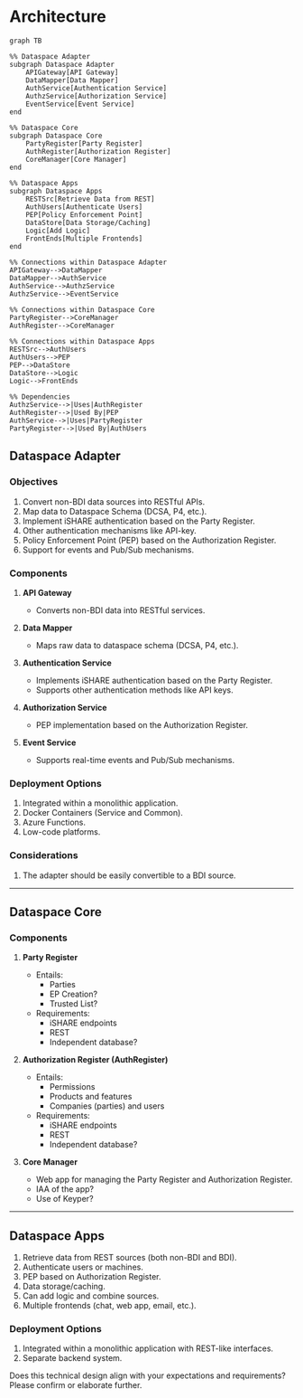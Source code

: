 # Architecture
```mermaid
graph TB

%% Dataspace Adapter
subgraph Dataspace Adapter
    APIGateway[API Gateway]
    DataMapper[Data Mapper]
    AuthService[Authentication Service]
    AuthzService[Authorization Service]
    EventService[Event Service]
end

%% Dataspace Core
subgraph Dataspace Core
    PartyRegister[Party Register]
    AuthRegister[Authorization Register]
    CoreManager[Core Manager]
end

%% Dataspace Apps
subgraph Dataspace Apps
    RESTSrc[Retrieve Data from REST]
    AuthUsers[Authenticate Users]
    PEP[Policy Enforcement Point]
    DataStore[Data Storage/Caching]
    Logic[Add Logic]
    FrontEnds[Multiple Frontends]
end

%% Connections within Dataspace Adapter
APIGateway-->DataMapper
DataMapper-->AuthService
AuthService-->AuthzService
AuthzService-->EventService

%% Connections within Dataspace Core
PartyRegister-->CoreManager
AuthRegister-->CoreManager

%% Connections within Dataspace Apps
RESTSrc-->AuthUsers
AuthUsers-->PEP
PEP-->DataStore
DataStore-->Logic
Logic-->FrontEnds

%% Dependencies
AuthzService-->|Uses|AuthRegister
AuthRegister-->|Used By|PEP
AuthService-->|Uses|PartyRegister
PartyRegister-->|Used By|AuthUsers
```

## Dataspace Adapter

### Objectives

1. Convert non-BDI data sources into RESTful APIs.
2. Map data to Dataspace Schema (DCSA, P4, etc.).
3. Implement iSHARE authentication based on the Party Register.
4. Other authentication mechanisms like API-key.
5. Policy Enforcement Point (PEP) based on the Authorization Register.
6. Support for events and Pub/Sub mechanisms.

### Components

1. **API Gateway**
   - Converts non-BDI data into RESTful services.
  
2. **Data Mapper**
   - Maps raw data to dataspace schema (DCSA, P4, etc.).

3. **Authentication Service**
   - Implements iSHARE authentication based on the Party Register.
   - Supports other authentication methods like API keys.

4. **Authorization Service**
   - PEP implementation based on the Authorization Register.

5. **Event Service**
   - Supports real-time events and Pub/Sub mechanisms.

### Deployment Options

1. Integrated within a monolithic application.
2. Docker Containers (Service and Common).
3. Azure Functions.
4. Low-code platforms.

### Considerations

1. The adapter should be easily convertible to a BDI source.

---

## Dataspace Core

### Components

1. **Party Register**
    - Entails:
      - Parties
      - EP Creation?
      - Trusted List?
    - Requirements:
      - iSHARE endpoints
      - REST
      - Independent database?
    
2. **Authorization Register (AuthRegister)**
    - Entails:
      - Permissions
      - Products and features
      - Companies (parties) and users
    - Requirements:
      - iSHARE endpoints
      - REST
      - Independent database?
  
3. **Core Manager**
    - Web app for managing the Party Register and Authorization Register.
    - IAA of the app?
    - Use of Keyper?

---

## Dataspace Apps

1. Retrieve data from REST sources (both non-BDI and BDI).
2. Authenticate users or machines.
3. PEP based on Authorization Register.
4. Data storage/caching.
5. Can add logic and combine sources.
6. Multiple frontends (chat, web app, email, etc.).

### Deployment Options

1. Integrated within a monolithic application with REST-like interfaces.
2. Separate backend system.

Does this technical design align with your expectations and requirements? Please confirm or elaborate further.
